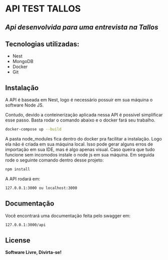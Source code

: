 # API TEST TALLOS
## _Api desenvolvida para uma entrevista na Tallos_

## Tecnologias utilizadas:

- Nest
- MongoDB
- Docker
- Git

## Instalação

A API é baseada em Nest, logo é necessário possuir em sua máquina o software Node JS.

Contudo, devido a conteinerização aplicada nessa API é possível simplificar esse passo. Basta rodar o comando abaixo e o docker fará seu trabalho.

```sh
docker-compose up --build
```

A pasta node_modules fica dentro do docker pra facilitar a instalação. Logo ela não é criada em sua máquina local. Isso pode gerar alguns erros de importação em sua IDE, mas é algo apenas visual. Caso queira que tudo funcione sem incomodos instale o node js em sua máquina. Em seguida rode o seguinte comando dentro desse projeto: 

```sh
npm install
```

A API rodará em:

```sh
127.0.0.1:3000 ou localhost:3000
```

## Documentação

Você encontrará uma documentação feita pelo swagger em:

```sh
127.0.0.1:3000/api
```

## License
**Software Livre, Divirta-se!**
